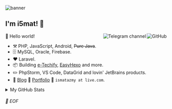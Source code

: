 ![banner](https://user-images.githubusercontent.com/42088872/95290058-f13b9180-089e-11eb-94e3-a44a5a1172c3.jpg)

## I'm i5mat! :wave:

<a href="https://github.com/i5mat"><img align="right" alt="GitHub" src="https://img.shields.io/badge/dynamic/json?logo=github&label=GitHub+Followers&labelColor=282c34&color=181717&query=%24.data.totalSubs&url=https%3A%2F%2Fapi.spencerwoo.com%2Fsubstats%2F%3Fsource%3Dgithub%26queryKey%3DChungZH&longCache=true"/></a>

<a href="https://t.me/skyporker_channel"><img align="right" alt="Telegram channel" src="https://img.shields.io/badge/dynamic/json?logo=telegram&label=%40skyporker_channel&labelColor=282c34&suffix=+members&color=2CA5E0&query=%24.data.totalSubs&url=https%3A%2F%2Fapi.spencerwoo.com%2Fsubstats%2F%3Fsource%3Dtelegram%26queryKey%3Dskyporker_channel&longCache=true"/></a>

🎊 Hello world!

- :hammer_and_pick: PHP, JavaScript, Android, ~~Pure Java~~.
- 🗄️ MySQL, Oracle, Firebase.
- ❤️ Laravel.
- :package: Building [e-Techify](https://github.com/i5mat/e-Techify), [EasyHexo](https://github.com/vuejs/vue) and more.
- :pencil2: PhpStorm, VS Code, DataGrid and lovin' JetBrains products.
- :memo: [Blog](https://blog.ismat.my) :card_index: [Portfolio](https://ismat.my) :email: `ismatazmy at live.com`.

<details>

<summary>My GitHub Stats</summary>

![i5mat's github stats](https://github-readme-stats.vercel.app/api?username=i5mat&theme=vue&show_icons=true)

</details>

###### 💾 EOF
